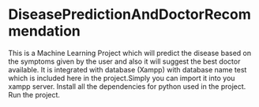 # DiseasePredictionAndDoctorRecommendation
This is a Machine Learning Project which will predict the disease based on the symptoms given by the user and also it will suggest the best doctor available.
It is integrated with database (Xampp) with database name test which is included here in the project.Simply you can import it into you xampp server.
Install all the dependencies for python used in the project.
Run the project.
